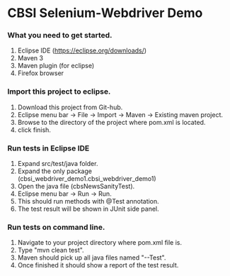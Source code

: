 # CBSI Selenium-Webdriver Demo

### What you need to get started.
1. Eclipse IDE (https://eclipse.org/downloads/)
2. Maven 3
3. Maven plugin (for eclipse) 
4. Firefox browser

### Import this project to eclipse.
1. Download this project from Git-hub.
2. Eclipse menu bar -> File -> Import -> Maven -> Existing maven project.
3. Browse to the directory of the project where pom.xml is located.
4. click finish.

### Run tests in Eclipse IDE
1. Expand src/test/java folder.
2. Expand the only package (cbsi_webdriver_demo1.cbsi_webdriver_demo1)
3. Open the java file (cbsNewsSanityTest).
4. Eclipse menu bar -> Run -> Run.
5. This should run methods with @Test annotation. 
6. The test result will be shown in JUnit side panel.

### Run tests on command line.
1. Navigate to your project directory where pom.xml file is.
2. Type "mvn clean test".
3. Maven should pick up all java files named "--Test".
4. Once finished it should show a report of the test result.

